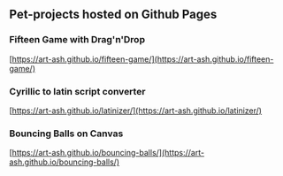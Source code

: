 ## Pet-projects hosted on Github Pages

### Fifteen Game with Drag'n'Drop
[https://art-ash.github.io/fifteen-game/](https://art-ash.github.io/fifteen-game/)

### Cyrillic to latin script converter
[https://art-ash.github.io/latinizer/](https://art-ash.github.io/latinizer/)

### Bouncing Balls on Canvas
[https://art-ash.github.io/bouncing-balls/](https://art-ash.github.io/bouncing-balls/)
